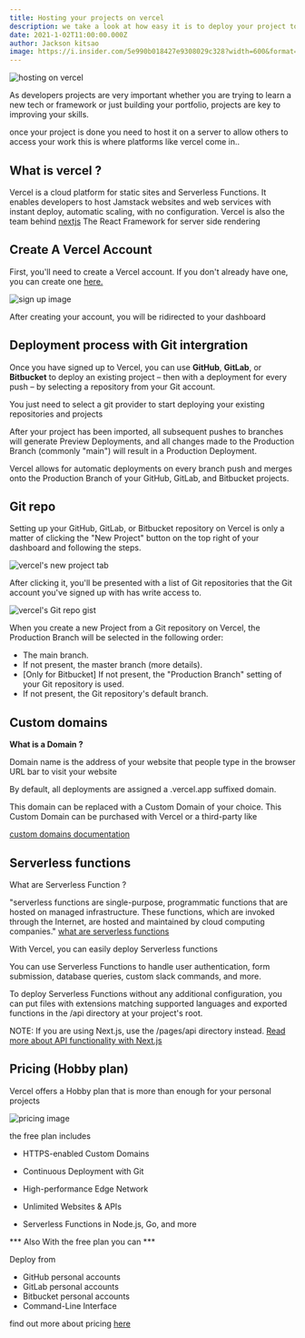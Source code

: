 ```yaml
---
title: Hosting your projects on vercel
description: we take a look at how easy it is to deploy your project to vercel with git intergration
date: 2021-1-02T11:00:00.000Z
author: Jackson kitsao
image: https://i.insider.com/5e990b018427e9308029c328?width=600&format=jpeg&auto=webp
---
```


![hosting on vercel](https://assets.vercel.com/image/upload/q_auto/front/vercel/dps.png)


As developers projects are very important whether you are trying to learn a new tech or framework
or just building your portfolio, projects are key to improving your skills.
<!-- people need to see your projects expose your projects to everyone 
this is where hosting providers come in and vercel is great for this  -->
once your project is done you need to host it on a server to allow others to access your work 
this is where platforms like vercel come in..

## What is vercel ?
Vercel is a cloud platform for static sites and Serverless Functions. It enables developers to host Jamstack websites and web services with instant deploy, automatic scaling, with no configuration.
Vercel is also the team behind [nextjs](https://nextjs.org/) The React Framework for server side rendering

## Create A Vercel Account

First, you'll need to create a Vercel account. If you don't already have one, you can create one [here.](https://vercel.com/signup)

![sign up image](https://res.cloudinary.com/whey/image/upload/v1609587607/tipjarr/vercel_signup_y9wdsz.png)

After creating your account, you will be ridirected to your dashboard

## Deployment process with Git intergration

Once you have signed up to Vercel, you can use **GitHub**, **GitLab**, or **Bitbucket** to deploy an existing project – then with a deployment for every push – by selecting a repository from your Git account.

You just need to select a git provider to start deploying your existing repositories and projects

After your project has been imported, all subsequent pushes to branches will generate Preview Deployments, and all changes made to the Production Branch (commonly "main") will result in a Production Deployment.
<!-- Select a Git provider below to get started deploying your existing repositories and projects: -->
Vercel allows for automatic deployments on every branch push and merges onto the Production Branch of your GitHub, GitLab, and Bitbucket projects.

## Git repo
Setting up your GitHub, GitLab, or Bitbucket repository on Vercel is only a matter of clicking the "New Project" button on the top right of your dashboard and following the steps.

![vercel's new project tab](https://res.cloudinary.com/whey/image/upload/v1609589491/tipjarr/vercel_projects_tab_xwrqnw.png)

After clicking it, you'll be presented with a list of Git repositories that the Git account you've signed up with has write access to.

![vercel's Git repo gist](https://res.cloudinary.com/whey/image/upload/v1609590427/tipjarr/vercel_repos_voq0jg.png)

When you create a new Project from a Git repository on Vercel, the Production Branch will be selected in the following order:

* The main branch.
* If not present, the master branch (more details).
* [Only for Bitbucket] If not present, the "Production Branch" setting of your Git repository is used.
* If not present, the Git repository's default branch.

## Custom domains

**What is a Domain ?**

Domain name is the address of your website that people type in the browser URL bar to visit your website

By default, all deployments are assigned a .vercel.app suffixed domain.

This domain can be replaced with a Custom Domain of your choice. This Custom Domain can be purchased with Vercel or a third-party like 

[custom domains documentation](https://vercel.com/docs/custom-domains)

## Serverless functions 

What are Serverless Function ?

"serverless functions are single-purpose, programmatic functions that are hosted on managed infrastructure. These functions, which are invoked through the Internet, are hosted and maintained by cloud computing companies." [what are serverless functions](https://www.pubnub.com/blog/what-is-a-serverless-function/)

With Vercel, you can easily deploy Serverless functions 

You can use Serverless Functions to handle user authentication, form submission, database queries, custom slack commands, and more.

To deploy Serverless Functions without any additional configuration, you can put files with extensions matching supported languages and exported functions in the /api directory at your project's root.

NOTE: If you are using Next.js, use the /pages/api directory instead.
[Read more about API functionality with Next.js](https://vercel.com/docs/serverless-functions/introduction)

## Pricing (Hobby plan)

Vercel offers a Hobby plan that is more than enough for your personal projects
<!-- Hobby plans are limited to personal, -->

![pricing image](https://res.cloudinary.com/whey/image/upload/v1609587952/tipjarr/vercel_pricing_v2ofpc.png)

the free plan includes

* HTTPS-enabled Custom Domains

* Continuous Deployment with Git

* High-performance Edge Network

* Unlimited Websites & APIs

* Serverless Functions in Node.js, Go, and more

*** Also With the free plan you can ***

Deploy from

* GitHub personal accounts
* GitLab personal accounts
* Bitbucket personal accounts
* Command-Line Interface

find out more about  pricing [here](https://vercel.com/pricing)